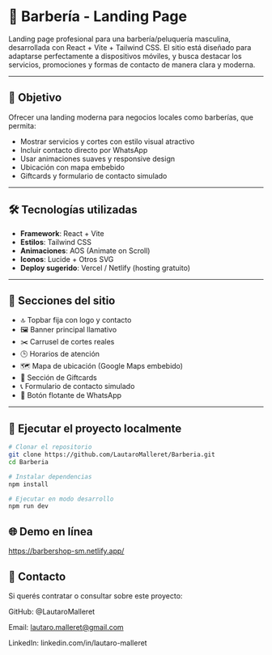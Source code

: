 # 💈 Barbería - Landing Page

Landing page profesional para una barbería/peluquería masculina, desarrollada con React + Vite + Tailwind CSS. El sitio está diseñado para adaptarse perfectamente a dispositivos móviles, y busca destacar los servicios, promociones y formas de contacto de manera clara y moderna.

---

## 🎯 Objetivo

Ofrecer una landing moderna para negocios locales como barberías, que permita:

- Mostrar servicios y cortes con estilo visual atractivo
- Incluir contacto directo por WhatsApp
- Usar animaciones suaves y responsive design
- Ubicación con mapa embebido
- Giftcards y formulario de contacto simulado

---

## 🛠️ Tecnologías utilizadas

- **Framework**: React + Vite  
- **Estilos**: Tailwind CSS  
- **Animaciones**: AOS (Animate on Scroll)  
- **Iconos**: Lucide + Otros SVG  
- **Deploy sugerido**: Vercel / Netlify (hosting gratuito)

---

## 📸 Secciones del sitio

- 🔝 Topbar fija con logo y contacto  
- 🖼️ Banner principal llamativo  
- ✂️ Carrusel de cortes reales  
- 🕒 Horarios de atención  
- 🗺️ Mapa de ubicación (Google Maps embebido)  
- 🎁 Sección de Giftcards  
- 📞 Formulario de contacto simulado  
- 📱 Botón flotante de WhatsApp

---

## 🚀 Ejecutar el proyecto localmente

```bash
# Clonar el repositorio
git clone https://github.com/LautaroMalleret/Barberia.git
cd Barberia

# Instalar dependencias
npm install

# Ejecutar en modo desarrollo
npm run dev

```
## 🌐 Demo en línea
https://barbershop-sm.netlify.app/

## 📩 Contacto
Si querés contratar o consultar sobre este proyecto:

GitHub: @LautaroMalleret

Email: lautaro.malleret@gmail.com

LinkedIn: linkedin.com/in/lautaro-malleret

